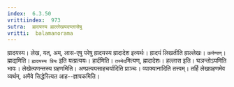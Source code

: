 ```yaml
---
index:  6.3.50
vrittiindex:  973
sutra:  ह्मदयस्य ह्मल्लेखयदण्लासेषु
vritti:  balamanorama 
---
```


ह्मदयस्य। लेख, यत्, अम्, लास-एषु परेषु ह्मदयस्य ह्मदादेश इत्यर्थः। ह्मदयं लिखतीति ह्मल्लेखः। `कर्मण्यण्`। ह्मद्यमिति। `ह्मदयस्य प्रियः` इति यत्प्रत्ययः। हार्दमिति। `तस्येद`मित्यण्, ह्मदादेशः। हल्लास इति। घञन्तोऽयमिति भावः। लेखेत्यणन्तस्य ग्रहणमिति। अण्प्रत्ययसाहचर्यादिति प्राञ्चः। व्याक्यानादिति तत्त्वम्। तर्हि लेखग्रहणमेव व्यर्थम्, अमैवे सिद्धेरित्यत आह--ज्ञापकमिति। 

